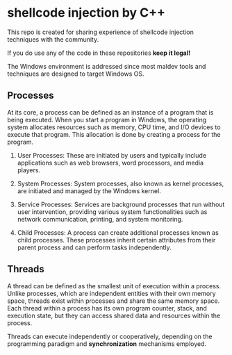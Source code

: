 # shellcode injection by C++
This repo is created for sharing experience of shellcode injection techniques with the community.

If you do use any of the code in these repositories **keep it legal!**

The Windows environment is addressed since most maldev tools and techniques are designed to target Windows OS.

## Processes

At its core, a process can be defined as an instance of a program that is being executed. When you start a program in Windows, the operating system allocates resources such as memory, CPU time, and I/O devices to execute that program. This allocation is done by creating a process for the program. 

1. User Processes: These are initiated by users and typically include applications such as web browsers, word processors, and media players.

2. System Processes: System processes, also known as kernel processes, are initiated and managed by the Windows kernel.

3. Service Processes: Services are background processes that run without user intervention, providing various system functionalities such as network communication, printing, and system monitoring.

4. Child Processes: A process can create additional processes known as child processes. These processes inherit certain attributes from their parent process and can perform tasks independently. 

## Threads

A thread can be defined as the smallest unit of execution within a process. Unlike processes, which are independent entities with their own memory space, threads exist within processes and share the same memory space. Each thread within a process has its own program counter, stack, and execution state, but they can access shared data and resources within the process.

Threads can execute independently or cooperatively, depending on the programming paradigm and **synchronization** mechanisms employed. 
